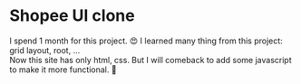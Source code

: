 # Shopee UI clone  
I spend 1 month for this project. 😍 I learned many thing from this project: grid layout, root, ...  
Now this site has only html, css. But I will comeback to add some javascript to make it more functional. 💪  
